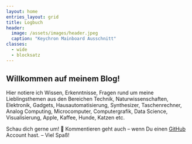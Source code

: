 ```yaml
---
layout: home
entries_layout: grid
title: Logbuch
header:
  image: /assets/images/header.jpeg
  caption: "Keychron Mainboard Ausschnitt"
classes:
  - wide
  - blocksatz
---
```


## Willkommen auf meinem Blog!

Hier notiere ich Wissen, Erkenntnisse, Fragen rund um meine Lieblingsthemen aus den Bereichen Technik, Naturwissenschaften, Elektronik, Gadgets, Hausautomatisierung, Synthesizer, Taschenrechner, Analog Computing, Microcomputer, Computergrafik, Data Science, Visualisierung, Apple, Kaffee, Hunde, Katzen etc.  

Schau dich gerne um! 🤗 Kommentieren geht auch – wenn Du einen [GitHub](https://github.com) Account hast. – Viel Spaß!